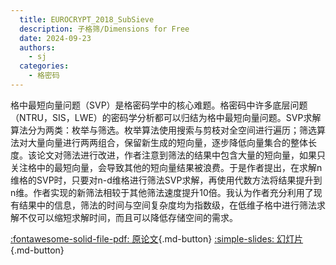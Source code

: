 ```yaml
---
  title: EUROCRYPT_2018_SubSieve
  description: 子格筛/Dimensions for Free
  date: 2024-09-23
  authors:
    - sj
  categories:
    - 格密码
---
```


格中最短向量问题（SVP）是格密码学中的核心难题。格密码中许多底层问题（NTRU，SIS，LWE）的密码学分析都可以归结为格中最短向量问题。SVP求解算法分为两类：枚举与筛选。枚举算法使用搜索与剪枝对全空间进行遍历；筛选算法对大量向量进行两两组合，保留新生成的短向量，逐步降低向量集合的整体长度。该论文对筛法进行改进，作者注意到筛法的结果中包含大量的短向量，如果只关注格中的最短向量，会导致其他的短向量结果被浪费。于是作者提出，在求解n维格的SVP时，只要对n-d维格进行筛法SVP求解，再使用代数方法将结果提升到n维。作者实现的新筛法相较于其他筛法速度提升10倍。我认为作者充分利用了现有结果中的信息，筛法的时间与空间复杂度均为指数级，在低维子格中进行筛法求解不仅可以缩短求解时间，而且可以降低存储空间的需求。

[:fontawesome-solid-file-pdf: 原论文](../assets/EUROCRYPT_2018_SubSieve/Shortest%20vector%20from%20lattice%20sieving%20a%20few%20dimensions%20for%20free.pdf){.md-button}
[:simple-slides: 幻灯片](../assets/EUROCRYPT_2018_SubSieve/EUROCRYPT_2018_SubSieve.html){.md-button}

<!-- more -->